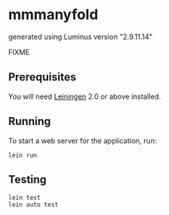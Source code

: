 # mmmanyfold

generated using Luminus version "2.9.11.14"

FIXME

## Prerequisites

You will need [Leiningen][1] 2.0 or above installed.

[1]: https://github.com/technomancy/leiningen

## Running

To start a web server for the application, run:

    lein run
    
## Testing
    
    lein test
    lein auto test
